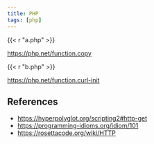 ```yaml
---
title: PHP
tags: [php]
---
```


{{< r "a.php" >}}

<https://php.net/function.copy>

{{< r "b.php" >}}

<https://php.net/function.curl-init>

## References

- <https://hyperpolyglot.org/scripting2#http-get>
- <https://programming-idioms.org/idiom/101>
- <https://rosettacode.org/wiki/HTTP>
